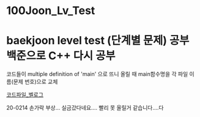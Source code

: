 # 100Joon_Lv_Test
baekjoon level test (단계별 문제) 공부
백준으로 C++ 다시 공부
=========

코드들이 multiple definition of 'main' 으로 뜨니 올릴 때 main함수명을 각 파일 이름(문제 번호)으로 교체

[코드파일_벨로그](https://velog.io/@mangbo_)

20-0214
손가락 부상... 실금갔다네요.... 빨리 못 올릴거 같습니다....다
